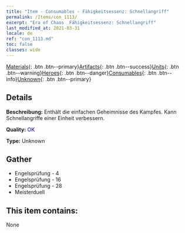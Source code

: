 ```yaml
---
title: "Item - Consumables - Fähigkeitsessenz: Schnellangriff"
permalink: /Items/con_1113/
excerpt: "Era of Chaos  Fähigkeitsessenz: Schnellangriff"
last_modified_at: 2021-03-31
locale: de
ref: "con_1113.md"
toc: false
classes: wide
---
```

 [Materials](/de/Items/){: .btn .btn--primary}[Artifacts](/de/Items/Artifacts/){: .btn .btn--success}[Units](/de/Items/Units/){: .btn .btn--warning}[Heroes](/de/Items/Heroes/){: .btn .btn--danger}[Consumables](/de/Items/Consumables/){: .btn .btn--info}[Unknown](/de/Items/Unknown/){: .btn .btn--primary}

## Details
 **Beschreibung:** Enthält die einfachen Geheimnisse des Kampfes. Kann Schnellangriffe einer Einheit verbessern.

 **Quality:** <span style="color: #0000CD">OK</span>

 **Type:** Unknown

## Gather

*    Engelsprüfung - 4 
*    Engelsprüfung - 16 
*    Engelsprüfung - 28 
*    Meisterduell 

## This item contains:

  None

